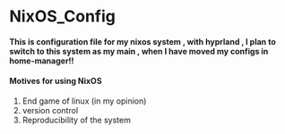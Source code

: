 # NixOS_Config


#### This is configuration file for my nixos system , with hyprland , I plan to switch to this system as my main , when I have moved my configs in home-manager!!

#### Motives for using NixOS
1. End game of linux (in my opinion)
2. version control
3. Reproducibility of the system

